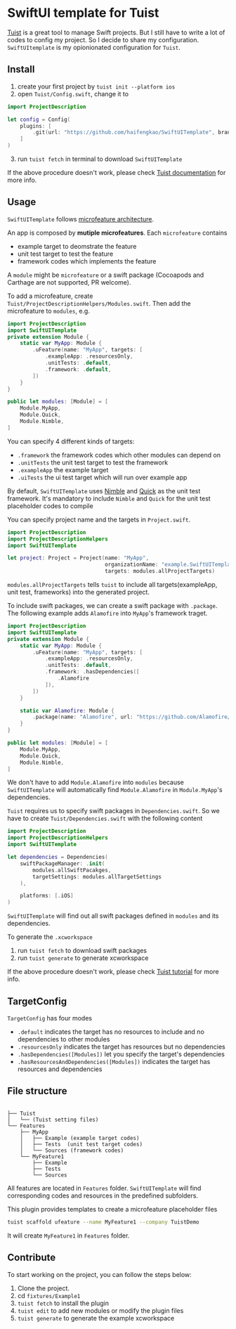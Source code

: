 # SwiftUI template for Tuist
[Tuist](https://github.com/tuist/tuist) is a great tool to manage Swift projects.
But I still have to write a lot of codes to config my project.
So I decide to share my configuration. `SwiftUItemplate` is my opionionated configuration for `Tuist`.

## Install

1. create your first project by `tuist init --platform ios`
2. open `Tuist/Config.swift`, change it to
```swift
import ProjectDescription

let config = Config(
    plugins: [
        .git(url: "https://github.com/haifengkao/SwiftUITemplate", branch: "main")
    ]
)
```
3. run `tuist fetch` in terminal to download `SwiftUITemplate`

If the above procedure doesn't work, please check [Tuist documentation](https://docs.tuist.io/plugins/using-plugins) for more info.

## Usage

`SwiftUITemplate` follows [microfeature architecture](https://alexanderweiss.dev/blog/2022-01-12-scale-up-your-app-with-microfeatures).

An app is composed by **mutiple microfeatures**. Each `microfeature` contains

* example target to deomstrate the feature
* unit test target to test the feature
* framework codes which implements the feature

A `module` might be `microfeature` or a swift package (Cocoapods and Carthage are not supported, PR welcome).

To add a microfeature, create `Tuist/ProjectDescriptionHelpers/Modules.swift`.
Then add the microfeature to `modules`, e.g.
```swift
import ProjectDescription
import SwiftUITemplate
private extension Module {
    static var MyApp: Module {
        .uFeature(name: "MyApp", targets: [
            .exampleApp: .resourcesOnly,
            .unitTests: .default,
            .framework: .default,
        ])
    }
}

public let modules: [Module] = [
    Module.MyApp,
    Module.Quick,
    Module.Nimble,
]
```

You can specify 4 different kinds of targets:
* `.framework` the framework codes which other modules can depend on
* `.unitTests` the unit test target to test the framework
* `.exampleApp` the example target 
* `.uiTests` the ui test target which will run over example app

By default, `SwiftUITemplate` uses [Nimble](https://github.com/Quick/Nimble) and [Quick](https://github.com/Quick/Quick) as the unit test framework. It's mandatory to include `Nimble` and `Quick` for the unit test placeholder codes to compile

You can specify project name and the targets in `Project.swift`.
```swift
import ProjectDescription
import ProjectDescriptionHelpers
import SwiftUITemplate

let project: Project = Project(name: "MyApp",
                               organizationName: "example.SwiftUITemplate",
                               targets: modules.allProjectTargets)
```

`modules.allProjectTargets` tells `tuist` to include all targets(exampleApp, unit test, frameworks) into the generated project.

To include swift packages, we can create a swift package with `.package`.
The following example adds `Alamofire` into `MyApp`'s framework traget.
```swift
import ProjectDescription
import SwiftUITemplate
private extension Module {
    static var MyApp: Module {
        .uFeature(name: "MyApp", targets: [
            .exampleApp: .resourcesOnly,
            .unitTests: .default,
            .framework: .hasDependencies([
                .Alamofire
            ]),
        ])
    }

    static var Alamofire: Module {
        .package(name: "Alamofire", url: "https://github.com/Alamofire/Alamofire", requirement: .upToNextMajor(from: "5.5.0"))
    }
}

public let modules: [Module] = [
    Module.MyApp,
    Module.Quick,
    Module.Nimble,
]
```

We don't have to add `Module.Alamofire` into `modules` because `SwiftUITemplate` will automatically find `Module.Alamofire` in `Module.MyApp`'s dependencies.

`Tuist` requires us to specify swift packages in `Dependencies.swift`.
So we have to create `Tuist/Dependencies.swift` with the following content
```swift
import ProjectDescription
import ProjectDescriptionHelpers
import SwiftUITemplate

let dependencies = Dependencies(
    swiftPackageManager: .init(
        modules.allSwiftPacakges,
        targetSettings: modules.allTargetSettings
    ),

    platforms: [.iOS]
)
```

`SwiftUITemplate` will find out all swift packages defined in `modules` and its dependencies.

To generate the `.xcworkspace`
1. run `tuist fetch` to download swift packages
2. run `tuist generate` to generate xcworkspace

If the above procedure doesn't work, please check [Tuist tutorial](https://docs.tuist.io/tutorial/get-started) for more info.

## TargetConfig
`TargetConfig` has four modes

* `.default` indicates the target has no resources to include and no dependencies to other modules
* `.resourcesOnly` indicates the target has resources but no dependencies
* `.hasDependencies([Modules])` let you specify the target's dependencies
* `.hasResourcesAndDependencies([Modules])` indicates the target has resources and dependencies


## File structure
```

├── Tuist
│   └── (Tuist setting files)
└── Features
    ├── MyApp
    │	├── Example (example target codes)
    │   ├── Tests  (unit test target codes)
    │	└── Sources (framework codes)
    └── MyFeature1
        ├── Example
        ├── Tests
        └── Sources
```
All features are located in `Features` folder. `SwiftUITemplate` will find corresponding codes and resources in the predefined subfolders.

This plugin provides templates to create a microfeature placeholder files

```bash
tuist scaffold ufeature --name MyFeature1 --company TuistDemo
```
It will create `MyFeature1` in `Features` folder.

## Contribute

To start working on the project, you can follow the steps below:
1. Clone the project.
2. cd `fixtures/Example1`
3. `tuist fetch` to install the plugin
3. `tuist edit` to add new modules or modify the plugin files
4. `tuist generate` to generate the example xcworkspace
